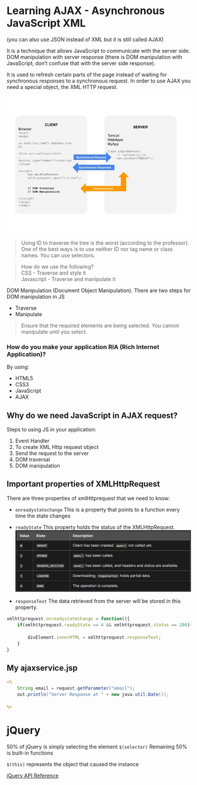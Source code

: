 # Learning AJAX - Asynchronous JavaScript XML 

(you can also use JSON instead of XML but it is still called AJAX)

It is a technique that allows JavaScript to communicate with the server side. DOM manipulation with server response (there is DOM manipulation with JavaScript, don’t confuse that with the server side response).

It is used to refresh certain parts of the page instead of waiting for synchronous responses to a synchronous request. In order to use AJAX you need a special object, the XML HTTP request.

![AJAX Requests](https://github.com/pkondrakunta/ajax-notes/blob/master/readme_assets/ajax_requests.jpg)

> Using ID to traverse the tree is the worst (according to the professor). One of the best ways is to use neither ID nor tag name or class names. You can use selectors. 

> How do we use the following?\
    CSS
    - Traverse and style it\
    Javascript 
    - Traverse and manipulate it


DOM Manipulation (Document Object Manipulation). There are two steps for DOM manipulation in JS 
- Traverse 
- Manipulate

> Ensure that the required elements are being selected. You cannot manipulate until you select.


### How do you make your application RIA (Rich Internet Application)?
By using:
- HTML5
- CSS3
- JavaScript
- AJAX

## Why do we need JavaScript in AJAX request?

Steps to using JS in your application:
1. Event Handler
2. To create XML Http request object
3. Send the request to the server
4. DOM traversal 
5. DOM manipulation

## Important properties of XMLHttpRequest

There are three properties of xmlHttprequest that we need to know:
- `onreadystatechange`
    This is a property that points to a function every time the state changes


- `readyState`
    This property holds the status of the XMLHttpRequest.
![readyState_values](https://github.com/pkondrakunta/ajax-notes/blob/master/readme_assets/ready_state_values.png)

- `responseText`
    The data retrieved from the server will be stored in this property.

```js
xmlhttprequest.onreadystatechange = function(){
    if(xmlhttprequest.readyState == 4 && xmlhttprequest.status == 200){

        divElement.innerHTML = xmlhttprequest.responseText;
    }
}
```

## My ajaxservice.jsp

```jsp
<%
    String email = request.getParameter("email");
    out.println("Server Response at " + new java.util.Date());

%>
```

# jQuery

50% of jQuery is simply selecting the element `$(selector)`
Remaining 50% is built-in functions

`$(this)` represents the object that caused the instance

[jQuery API Reference](https://api.jquery.com/)

